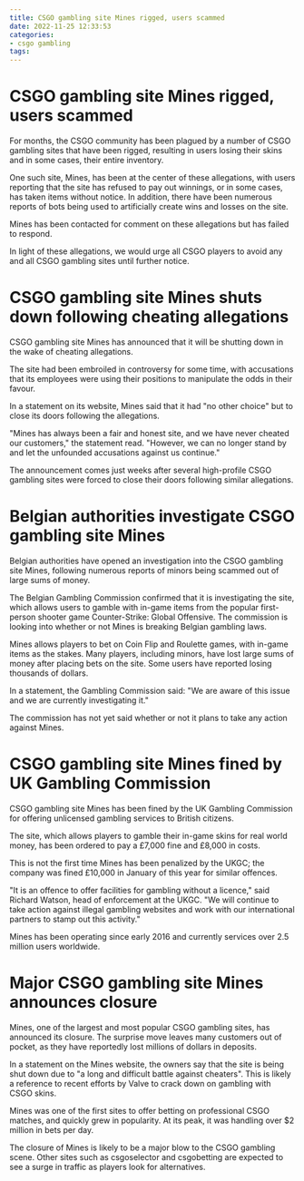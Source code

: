 ```yaml
---
title: CSGO gambling site Mines rigged, users scammed
date: 2022-11-25 12:33:53
categories:
- csgo gambling
tags:
---
```



#  CSGO gambling site Mines rigged, users scammed

For months, the CSGO community has been plagued by a number of CSGO gambling sites that have been rigged, resulting in users losing their skins and in some cases, their entire inventory.

One such site, Mines, has been at the center of these allegations, with users reporting that the site has refused to pay out winnings, or in some cases, has taken items without notice. In addition, there have been numerous reports of bots being used to artificially create wins and losses on the site.

Mines has been contacted for comment on these allegations but has failed to respond.

In light of these allegations, we would urge all CSGO players to avoid any and all CSGO gambling sites until further notice.

#  CSGO gambling site Mines shuts down following cheating allegations

CSGO gambling site Mines has announced that it will be shutting down in the wake of cheating allegations.

The site had been embroiled in controversy for some time, with accusations that its employees were using their positions to manipulate the odds in their favour.

In a statement on its website, Mines said that it had "no other choice" but to close its doors following the allegations.

"Mines has always been a fair and honest site, and we have never cheated our customers," the statement read. "However, we can no longer stand by and let the unfounded accusations against us continue."

The announcement comes just weeks after several high-profile CSGO gambling sites were forced to close their doors following similar allegations.

#  Belgian authorities investigate CSGO gambling site Mines

Belgian authorities have opened an investigation into the CSGO gambling site Mines, following numerous reports of minors being scammed out of large sums of money.

The Belgian Gambling Commission confirmed that it is investigating the site, which allows users to gamble with in-game items from the popular first-person shooter game Counter-Strike: Global Offensive. The commission is looking into whether or not Mines is breaking Belgian gambling laws.

Mines allows players to bet on Coin Flip and Roulette games, with in-game items as the stakes. Many players, including minors, have lost large sums of money after placing bets on the site. Some users have reported losing thousands of dollars.

In a statement, the Gambling Commission said: "We are aware of this issue and we are currently investigating it."

The commission has not yet said whether or not it plans to take any action against Mines.

#  CSGO gambling site Mines fined by UK Gambling Commission

CSGO gambling site Mines has been fined by the UK Gambling Commission for offering unlicensed gambling services to British citizens.

The site, which allows players to gamble their in-game skins for real world money, has been ordered to pay a £7,000 fine and £8,000 in costs.

This is not the first time Mines has been penalized by the UKGC; the company was fined £10,000 in January of this year for similar offences.

"It is an offence to offer facilities for gambling without a licence," said Richard Watson, head of enforcement at the UKGC. "We will continue to take action against illegal gambling websites and work with our international partners to stamp out this activity."

Mines has been operating since early 2016 and currently services over 2.5 million users worldwide.

#  Major CSGO gambling site Mines announces closure

Mines, one of the largest and most popular CSGO gambling sites, has announced its closure. The surprise move leaves many customers out of pocket, as they have reportedly lost millions of dollars in deposits.

In a statement on the Mines website, the owners say that the site is being shut down due to "a long and difficult battle against cheaters". This is likely a reference to recent efforts by Valve to crack down on gambling with CSGO skins.

Mines was one of the first sites to offer betting on professional CSGO matches, and quickly grew in popularity. At its peak, it was handling over $2 million in bets per day.

The closure of Mines is likely to be a major blow to the CSGO gambling scene. Other sites such as csgoselector and csgobetting are expected to see a surge in traffic as players look for alternatives.